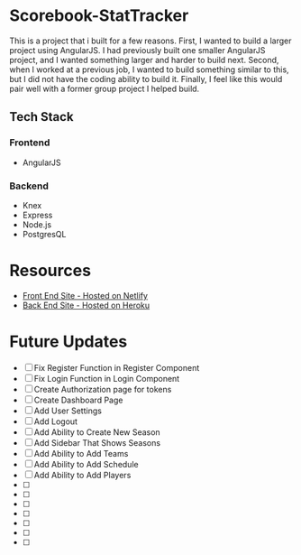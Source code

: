 # Scorebook-StatTracker

This is a project that i built for a few reasons.  First, I wanted to build a larger project using AngularJS.  I had previously built one smaller AngularJS project, and I wanted something larger and harder to build next.  Second, when I worked at a previous job, I wanted to build something similar to this, but I did not have the coding ability to build it.  Finally, I feel like this would pair well with a former group project I helped build.

## Tech Stack
### Frontend
* AngularJS

### Backend
* Knex
* Express
* Node.js
* PostgresQL

# Resources
* [Front End Site - Hosted on Netlify](https://scorebook-adm.netlify.app/)
* [Back End Site - Hosted on Heroku](https://scorebook-adm.herokuapp.com/)
 
 # Future Updates
 - [ ] Fix Register Function in Register Component
 - [ ] Fix Login Function in Login Component
 - [ ] Create Authorization page for tokens
 - [ ] Create Dashboard Page
 - [ ] Add User Settings
 - [ ] Add Logout
 - [ ] Add Ability to Create New Season
 - [ ] Add Sidebar That Shows Seasons
 - [ ] Add Ability to Add Teams
 - [ ] Add Ability to Add Schedule
 - [ ] Add Ability to Add Players
 - [ ] 
 - [ ] 
 - [ ] 
 - [ ] 
 - [ ] 
 - [ ] 
 - [ ] 